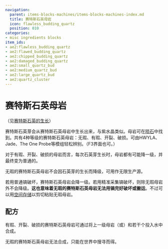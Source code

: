 ```yaml
---
navigation:
  parent: items-blocks-machines/items-blocks-machines-index.md
  title: 赛特斯石英母岩
  icon: flawless_budding_quartz
  position: 010
categories:
- misc ingredients blocks
item_ids:
- ae2:flawless_budding_quartz
- ae2:flawed_budding_quartz
- ae2:chipped_budding_quartz
- ae2:damaged_budding_quartz
- ae2:small_quartz_bud
- ae2:medium_quartz_bud
- ae2:large_quartz_bud
- ae2:quartz_cluster
---
```


# 赛特斯石英母岩

（见[赛特斯石英的生长](../ae2-mechanics/certus-growth.md)）

<GameScene zoom="4" background="transparent">
  <ImportStructure src="../assets/assemblies/budding_blocks.snbt" />
  <IsometricCamera yaw="195" pitch="30" />
</GameScene>

赛特斯石英芽会从赛特斯石英母岩中生长出来，与紫水晶类似。母岩可在[陨石](../ae2-mechanics/meteorites.md)中找到。共有4种等级的赛特斯石英母岩：无瑕、有瑕、开裂、破损。可由HWYLA、Jade、The One Probe等模组轻松辨别。（F3界面也可。）

对于有瑕、开裂、破损的母岩而言，每次石英芽生长时，母岩都有可能降一级，并最终变为普通的<ItemLink id="quartz_block" />。

无瑕的赛特斯石英母岩不会因石英芽的生长而降级，可用作无限生产源。

若用普通镐破坏，赛特斯石英母岩会降一级。若用精准采集镐破坏，则除无瑕母岩外不会降级。**这也意味着无瑕的赛特斯石英母岩无法用镐完好破坏或搬运**。不过可以用[空间存储](../ae2-mechanics/spatial-io.md)以剪切粘贴无瑕母岩。

## 配方

有瑕、开裂、破损的赛特斯石英母岩可通过将上一级母岩（或<ItemLink id="quartz_block" />）和若干个<ItemLink id="charged_certus_quartz_crystal" />投入水中合成。

无瑕的赛特斯石英母岩无法合成，只能在世界中搜寻而得。

<Row>
  <RecipeFor id="damaged_budding_quartz" />

  <RecipeFor id="chipped_budding_quartz" />

  <RecipeFor id="flawed_budding_quartz" />
</Row>
